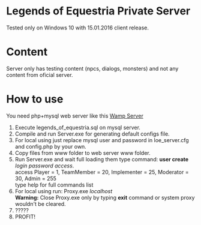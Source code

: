 # Legends of Equestria Private Server
Tested only on Windows 10 with 15.01.2016 client release.
# Content
Server only has testing content (npcs, dialogs, monsters) and not any content from oficial server.
# How to use
You need php+mysql web server like this <a href="http://sourceforge.net/projects/wampserver/">Wamp Server</a>
<ol>
<li>Execute legends_of_equestria.sql on mysql server.</li>
<li>Compile and run Server.exe for generating default configs file.</li>
<li>For local using just replace mysql user and password in loe_server.cfg and config.php by your own.</li>
<li>Copy files from www folder to web server www folder.</li>
<li>Run Server.exe and wait full loading them type command: <b>user create</b> <i>login password access</i>.
<br>access Player = 1, TeamMember = 20, Implementer = 25, Moderator = 30, 	Admin = 255
<br>type help for full commands list</li>
<li>For local using run: Proxy.exe <i>localhost</i>
<br><b>Warning:</b> Close Proxy.exe only by typing <b>exit</b> command or system proxy wouldn't be cleared.</li>
<li>?????</li>
<li>PROFIT!</li>
</ol>
